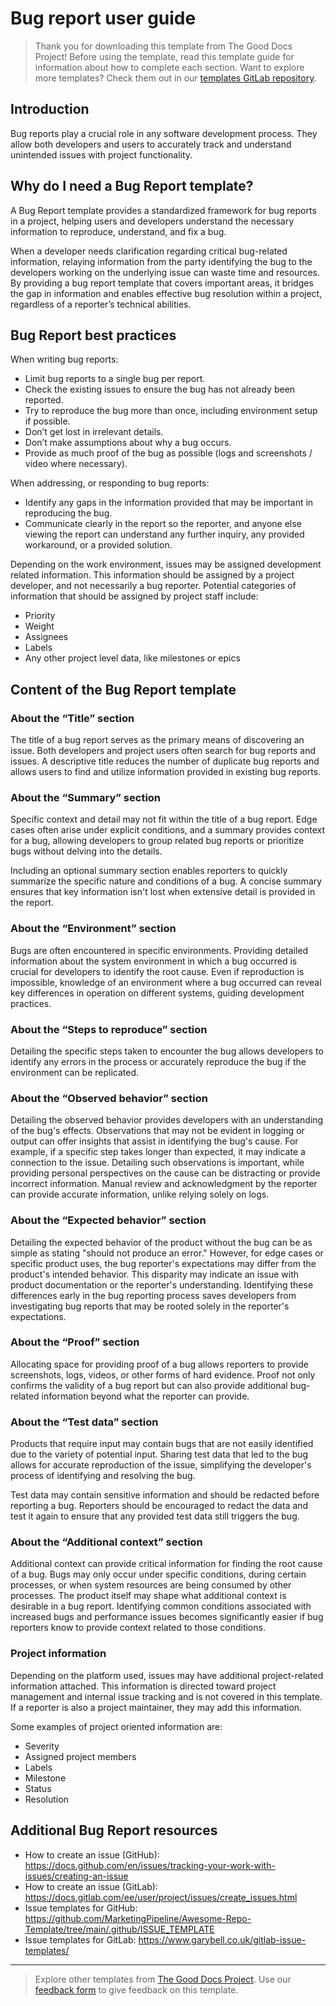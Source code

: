 # Bug report user guide

> Thank you for downloading this template from The Good Docs Project! Before using the template, read this template guide for information about how to complete each section. Want to explore more templates? Check them out in our [templates GitLab repository](https://gitlab.com/tgdp/templates).

## Introduction

Bug reports play a crucial role in any software development process. They allow both developers and users to accurately track and understand unintended issues with project functionality.

## Why do I need a Bug Report template?

A Bug Report template provides a standardized framework for bug reports in a project, helping users and developers understand the necessary information to reproduce, understand, and fix a bug.

When a developer needs clarification regarding critical bug-related information, relaying information from the party identifying the bug to the developers working on the underlying issue can waste time and resources. By providing a bug report template that covers important areas, it bridges the gap in information and enables effective bug resolution within a project, regardless of a reporter’s technical abilities.

## Bug Report best practices

When writing bug reports:

* Limit bug reports to a single bug per report.
* Check the existing issues to ensure the bug has not already been reported.
* Try to reproduce the bug more than once, including environment setup if possible.
* Don’t get lost in irrelevant details.
* Don’t make assumptions about why a bug occurs.
* Provide as much proof of the bug as possible (logs and screenshots / video where necessary).

When addressing, or responding to bug reports:

* Identify any gaps in the information provided that may be important in reproducing the bug.
* Communicate clearly in the report so the reporter, and anyone else viewing the report can understand any further inquiry, any provided workaround, or a provided solution.

Depending on the work environment, issues may be assigned development related information. This information should be assigned by a project developer, and not necessarily a bug reporter. Potential categories of information that should be assigned by project staff include:

* Priority
* Weight
* Assignees
* Labels
* Any other project level data, like milestones or epics

## Content of the Bug Report template

### About the “Title” section

The title of a bug report serves as the primary means of discovering an issue. Both developers and project users often search for bug reports and issues. A descriptive title reduces the number of duplicate bug reports and allows users to find and utilize information provided in existing bug reports.

### About the “Summary” section

Specific context and detail may not fit within the title of a bug report. Edge cases often arise under explicit conditions, and a summary provides context for a bug, allowing developers to group related bug reports or prioritize bugs without delving into the details.

Including an optional summary section enables reporters to quickly summarize the specific nature and conditions of a bug. A concise summary ensures that key information isn't lost when extensive detail is provided in the report.

### About the “Environment” section

Bugs are often encountered in specific environments. Providing detailed information about the system environment in which a bug occurred is crucial for developers to identify the root cause. Even if reproduction is impossible, knowledge of an environment where a bug occurred can reveal key differences in operation on different systems, guiding development practices.

### About the “Steps to reproduce” section

Detailing the specific steps taken to encounter the bug allows developers to identify any errors in the process or accurately reproduce the bug if the environment can be replicated.

### About the “Observed behavior” section

Detailing the observed behavior provides developers with an understanding of the bug's effects. Observations that may not be evident in logging or output can offer insights that assist in identifying the bug's cause. For example, if a specific step takes longer than expected, it may indicate a connection to the issue. Detailing such observations is important, while providing personal perspectives on the cause can be distracting or provide incorrect information. Manual review and acknowledgment by the reporter can provide accurate information, unlike relying solely on logs.

### About the “Expected behavior” section

Detailing the expected behavior of the product without the bug can be as simple as stating "should not produce an error." However, for edge cases or specific product uses, the bug reporter's expectations may differ from the product's intended behavior. This disparity may indicate an issue with product documentation or the reporter's understanding. Identifying these differences early in the bug reporting process saves developers from investigating bug reports that may be rooted solely in the reporter's expectations.

### About the “Proof” section

Allocating space for providing proof of a bug allows reporters to provide screenshots, logs, videos, or other forms of hard evidence. Proof not only confirms the validity of a bug report but can also provide additional bug-related information beyond what the reporter can provide.

### About the “Test data” section

Products that require input may contain bugs that are not easily identified due to the variety of potential input. Sharing test data that led to the bug allows for accurate reproduction of the issue, simplifying the developer's process of identifying and resolving the bug.

Test data may contain sensitive information and should be redacted before reporting a bug. Reporters should be encouraged to redact the data and test it again to ensure that any provided test data still triggers the bug.

### About the “Additional context” section

Additional context can provide critical information for finding the root cause of a bug. Bugs may only occur under specific conditions, during certain processes, or when system resources are being consumed by other processes. The product itself may shape what additional context is desirable in a bug report. Identifying common conditions associated with increased bugs and performance issues becomes significantly easier if bug reporters know to provide context related to those conditions.

### Project information

Depending on the platform used, issues may have additional project-related information attached. This information is directed toward project management and internal issue tracking and is not covered in this template. If a reporter is also a project maintainer, they may add this information.

Some examples of project oriented information are:


* Severity
* Assigned project members
* Labels
* Milestone
* Status
* Resolution

## Additional Bug Report resources

* How to create an issue (GitHub): https://docs.github.com/en/issues/tracking-your-work-with-issues/creating-an-issue
* How to create an issue (GitLab): https://docs.gitlab.com/ee/user/project/issues/create_issues.html
* Issue templates for GitHub: https://github.com/MarketingPipeline/Awesome-Repo-Template/tree/main/.github/ISSUE_TEMPLATE
* Issue templates for GitLab: https://www.garybell.co.uk/gitlab-issue-templates/

---

> Explore other templates from [The Good Docs Project](https://thegooddocsproject.dev/). Use our [feedback form](https://thegooddocsproject.dev/feedback/?template=Bug%20report) to give feedback on this template.